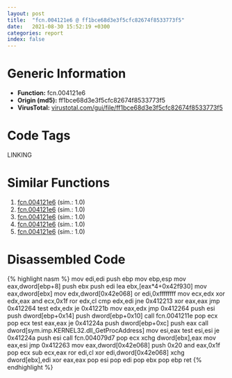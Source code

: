 ```yaml
---
layout: post
title:  "fcn.004121e6 @ ff1bce68d3e3f5cfc82674f8533773f5"
date:   2021-08-30 15:52:19 +0300
categories: report
index: false
---
```


# Generic Information
- **Function:** fcn.004121e6
- **Origin (md5):** ff1bce68d3e3f5cfc82674f8533773f5
- **VirusTotal:** [virustotal.com/gui/file/ff1bce68d3e3f5cfc82674f8533773f5][virustotal_ref]

# Code Tags
<span class="tag" id="LINKING">LINKING</span>


# Similar Functions

1. [fcn.004121e6][similar_1_ref] (sim.: 1.0)
2. [fcn.004121e6][similar_2_ref] (sim.: 1.0)
3. [fcn.004121e6][similar_3_ref] (sim.: 1.0)
4. [fcn.004121e6][similar_4_ref] (sim.: 1.0)
5. [fcn.004121e6][similar_5_ref] (sim.: 1.0)


# Disassembled Code

{% highlight nasm %}
mov edi,edi
push ebp
mov ebp,esp
mov eax,dword[ebp+8]
push ebx
push edi
lea ebx,[eax*4+0x42f930]
mov eax,dword[ebx]
mov edx,dword[0x42e068]
or edi,0xffffffff
mov ecx,edx
xor edx,eax
and ecx,0x1f
ror edx,cl
cmp edx,edi
jne 0x412213
xor eax,eax
jmp 0x412264
test edx,edx
je 0x41221b
mov eax,edx
jmp 0x412264
push esi
push dword[ebp+0x14]
push dword[ebp+0x10]
call fcn.0041211e
pop ecx
pop ecx
test eax,eax
je 0x41224a
push dword[ebp+0xc]
push eax
call dword[sym.imp.KERNEL32.dll_GetProcAddress]
mov esi,eax
test esi,esi
je 0x41224a
push esi
call fcn.004079d7
pop ecx
xchg dword[ebx],eax
mov eax,esi
jmp 0x412263
mov eax,dword[0x42e068]
push 0x20
and eax,0x1f
pop ecx
sub ecx,eax
ror edi,cl
xor edi,dword[0x42e068]
xchg dword[ebx],edi
xor eax,eax
pop esi
pop edi
pop ebx
pop ebp
ret 
{% endhighlight %}


[similar_1_ref]: /report/fcn.004121e6@aed2fccd5c8123fac0eb70b7dcc132ad
[similar_2_ref]: /report/fcn.004121e6@7ea345e374716b952ac0438da73f89de
[similar_3_ref]: /report/fcn.004121e6@faf70784f30c4583b7cc0c4ab73c0b16
[similar_4_ref]: /report/fcn.004121e6@6ad85ede940c1d451bf74f115f989758
[similar_5_ref]: /report/fcn.004121e6@e9c6b3bcaa2edc455cb26f1e0f4a513a
[virustotal_ref]: https://www.virustotal.com/gui/file/ff1bce68d3e3f5cfc82674f8533773f5